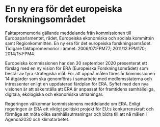 # En ny era för det europeiska forskningsområdet

Faktapromemoria gällande meddelande från kommissionen till Europaparlamentet, rådet, Europeiska ekonomiska och sociala kommittén samt Regionkommittén. En ny era för det europeiska forskningsområdet. Tidigare faktapromemorior i ämnet: 2006/07:FPM77; 2011/12:FPM170; 2014/15:FPM4\.

Europeiska kommissionen har den 30 september 2020 presenterat ett förslag med en ny vision för ERA (Europeiska Forskningsområdet) som består av fyra strategiska mål. För att uppnå målen föreslår kommissionen 14 åtgärder som ska genomföras i samarbete med medlemsstaterna och intressenter enligt en uppdaterad färdplan för ERA. Syftet med den nya visionen är att säkerställa att ERA är anpassat för framtidens samhälleliga, digitala, ekologiska och ekonomiska utmaningar.

Regeringen välkomnar kommissionens meddelande om ERA. Enligt regeringen är ERA ett viktigt politiskt projekt för EU:s konkurrenskraft och förmåga att möta olika samhällsutmaningar och bidra till att nå målen i Agenda2030 och klimatarbetet.
